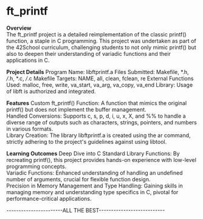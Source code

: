 # ft_printf
**Overview**
</br>
The ft_printf project is a detailed reimplementation of the classic printf() function, a staple in C programming. This project was undertaken as part of the 42School curriculum, challenging students to not only mimic printf() but also to deepen their understanding of variadic functions and their applications in C.

**Project Details**
Program Name: libftprintf.a
Files Submitted: Makefile, *.h, */*.h, *.c, */*.c
Makefile Targets: NAME, all, clean, fclean, re
External Functions Used: malloc, free, write, va_start, va_arg, va_copy, va_end
Library: Usage of libft is authorized and integrated.

**Features**
Custom ft_printf() Function: A function that mimics the original printf() but does not implement the buffer management.
</br>
Handled Conversions: Supports c, s, p, d, i, u, x, X, and %% to handle a diverse range of outputs such as characters, strings, pointers, and numbers in various formats.
</br>
Library Creation: The library libftprintf.a is created using the ar command, strictly adhering to the project's guidelines against using libtool.

**Learning Outcomes**
Deep Dive into C Standard Library Functions: By recreating printf(), this project provides hands-on experience with low-level programming concepts.
</br>
Variadic Functions: Enhanced understanding of handling an undefined number of arguments, crucial for flexible function design.
</br>
Precision in Memory Management and Type Handling: Gaining skills in managing memory and understanding type specifics in C, pivotal for performance-critical applications.

-----------------------ALL THE BEST---------------------------
